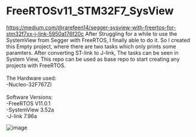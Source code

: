 # FreeRTOSv11_STM32F7_SysView
https://medium.com/@rarefeen14/segger-sysview-with-freertos-for-stm32f7xx-j-link-5950a176f20c
After Struggling for a while to use the SystemView from Segger with FreeRTOS, I finally able to do it.
So I created this Empty project, where there are two tasks which only prints some paramters. 
After converting ST-link to J-link, The tasks can be seen in System View, This repo can be used as base repo to start creating any projects with FreeRTOS.
</br>
</br>
The Hardware used:</br>
-Nucleo-32F767ZI </br></br>
Software Versions:</br>
-FreeRTOS V11.0.1</br>
-SystemView 3.52a</br>
-J-link 7.96a</br>

 ![image](https://github.com/monkeyDarefeen/FreeRTOSv11_STM32F7_SysView/assets/52019832/7394b956-3edd-48c6-aa21-ddd32a11a847)
